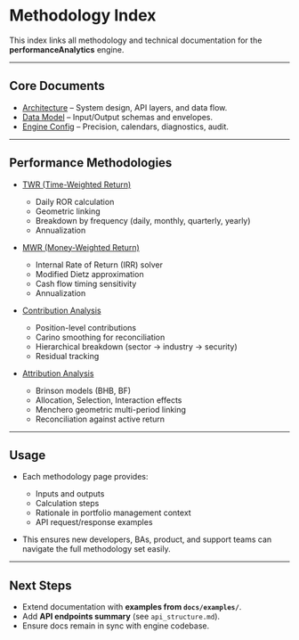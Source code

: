 # Methodology Index

This index links all methodology and technical documentation for the **performanceAnalytics** engine.

---

## Core Documents

- [Architecture](architecture.md) – System design, API layers, and data flow.
- [Data Model](data_model.md) – Input/Output schemas and envelopes.
- [Engine Config](engine_config.md) – Precision, calendars, diagnostics, audit.

---

## Performance Methodologies

- [TWR (Time-Weighted Return)](twr.md)  
  - Daily ROR calculation
  - Geometric linking
  - Breakdown by frequency (daily, monthly, quarterly, yearly)
  - Annualization

- [MWR (Money-Weighted Return)](mwr.md)  
  - Internal Rate of Return (IRR) solver
  - Modified Dietz approximation
  - Cash flow timing sensitivity
  - Annualization

- [Contribution Analysis](contribution.md)  
  - Position-level contributions
  - Carino smoothing for reconciliation
  - Hierarchical breakdown (sector → industry → security)
  - Residual tracking

- [Attribution Analysis](attribution.md)  
  - Brinson models (BHB, BF)
  - Allocation, Selection, Interaction effects
  - Menchero geometric multi-period linking
  - Reconciliation against active return

---

## Usage

- Each methodology page provides:
  - Inputs and outputs
  - Calculation steps
  - Rationale in portfolio management context
  - API request/response examples

- This ensures new developers, BAs, product, and support teams can navigate the full methodology set easily.

---

## Next Steps

- Extend documentation with **examples from `docs/examples/`**.
- Add **API endpoints summary** (see `api_structure.md`).
- Ensure docs remain in sync with engine codebase.
